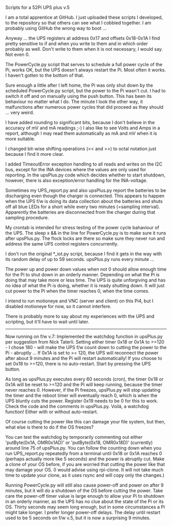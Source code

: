 Scripts for a 52Pi UPS plus v.5


I am a total apprentice at GitHub. I just uploaded these scripts I developed, to the repository so that others can see what I cobbled together. I am probably using GitHub the wrong way to boot ...

Anyway ...
the UPS registers at address 0x17 and offsets 0x18-0x1A I find pretty sensitive to if and when you write to them and in which order probably as well. Don't write to them when it is not necessary, I would say. Not even 0.

The PowerCycle.py script that serves to schedule a full power cycle of the Pi, works OK, but the UPS doesn't always restart the Pi. Most often it works. I haven't gotten to the bottom of that.

Sure enough a little after I left home, the Pi was only shut down by the scheduled PowerCycle.py script, but the power to the Pi wasn't cut. I had to switch it off and on manually using the push button. This has been its behaviour no matter what I do. The minute I look the other way, it malfunctions after numerous power cycles that did proceed as they should ... very weird.

I have added rounding to significant bits, because I don't believe in the accuracy of mV and mA readings ;-) I also like to see Volts and Amps in a report, although I may read them automatically as mA and mV when it is more suitable.

I changed bit-wise shifting operations (<< and >>) to octal notation just because I find it more clear.

I added TimeoutError exception handling to all reads and writes on the I2C bus, except for the INA devices where the values are only used for reporting. In the upsPlus.py code which decides whether to start shutdown, however, there is also exception/error handling for the INA-voltage.

Sometimes my UPS_report.py and also upsPlus.py report the batteries to be discharging even though the charger is connected. This appears to happen when the UPS f/w is doing its data collection about the batteries and shuts off all blue LEDs for a short while every two minutes (=sampling interval). Apparently the batteries are disconnected from the charger during that sampling procedure.

My crontab is intended for stress testing of the power cycle bahaviour of the UPS.
The sleep x && in the line for PowerCycle.py is to make sure it runs after upsPlus.py.
The flock locks are there so make sure they never run and address the same UPS control registers concurrently.

I don't run the original *_iot.py script, because I find it gets in the way with its random delay of up to 59 seconds. upsPlus.py runs every minute ...

The power up and power down values when not 0 should allow enough time for the Pi to shut down in an orderly manner. Depending on what the Pi is doing that may take more or less time.
The UPS is quite unforgiving and has no idea of what the Pi is doing, whether it is ready shutting down. It will just cut power to the Pi when the timer reaches 0, when the time comes.

I intend to run motioneye and VNC (server and client) on this Pi4, but I disabled motioneye for now, so it cannot interfere.

There is probably more to say about my experiences with the UPS and scripting, but it'll have to wait until later.

------------------------------------------------------------

Now running on f/w v.7:
Implemented the watchdog function in upsPlus.py per suggestion from Nick Taterli.
Setting either timer 0x18 or 0x1A to >=120 - I chose 180 - will make the UPS f/w count down to cutting the power to the Pi - abruptly ...
If 0x1A is set to >= 120, the UPS will reconnect the power after about 9 minutes and the Pi will restart automatically!
If you choose to set 0x18 to >=120, there is no auto-restart. Start by pressing the UPS button.

As long as upsPlus.py executes every 60 seconds (cron), the timer 0x18 or 0x1A will be reset to >=120 and the Pi will keep running, because the timer never reaches 0.
However, if the Pi freezes, upsPlus.py will stop updating the timer and the reboot timer will eventually reach 0, which is when the UPS bluntly cuts the power.
Register 0x19 needs to be 0 for this to work. Check the code and the comments in upsPlus.py.
Voilá, a watchdog function! Either with or without auto-restart.

Of course cutting the power like this can damage your file system, but then, what else is there to do if the OS freezes?

You can test the watchdog by temporarily commenting out either 'putByte(0x1A, OMR0x1AD)' or 'putByte(0x18, OMR0x18D)' (currently) around line 75 of upsPlus.py. You can follow the counting down when you run UPS_report.py repeatedly from a terminal until 0x18 or 0x1A reaches 0 (perhaps actually more like 5 seconds) and the power is abruptly cut. Make a clone of your OS before, if you are worried that cutting the power like that may damage your OS. (I would advise using rpi-clone. It will not take much time to update your clone, as it uses rsync and will copy only the changes.)

Running PowerCycle.py will still also cause power-off and power on after 9 minutes, but it will do a shutdown of the OS before cutting the power. Take care the power-off timer value is large enough to allow your Pi to shutdown in an orderly manner, as the UPS has no clue about the state of the Pi or its OS.
Thirty seconds may seem long enough, but in some circumstances a Pi might take longer. I prefer longer power-off delays.
The delay until restart used to be 5 seconds on f/w v.5, but it is now a surprising 9 minutes.

